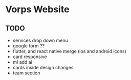 # Vorps Website
## TODO
  - services drop down menu 
  - google form ??
  - flutter, and react native merge (ios and android icons)
  - card responsive 
  - ml add ai
  - cards inside design changes
  - team section